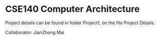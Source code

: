 # CSE140 Computer Architecture

Project details can be found in folder Project1, on the file Project Details.

Collaborator: JianZhong Mai
